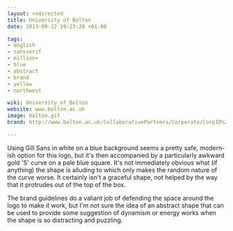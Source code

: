 ```yaml
---
layout: redirected
title: University of Bolton
date: 2013-09-22 19:23:28 +01:00

tags:
- english
- sansserif
- million+
- blue
- abstract
- brand
- yellow
- northwest

wiki: University_of_Bolton
website: www.bolton.ac.uk
image: bolton.gif
brand: http://www.bolton.ac.uk/CollaborativePartners/Corporate/CorpID%20Guide.pdf

---
```


Using Gill Sans in white on a blue background seems a pretty safe, modern-ish option for this logo, but it's then accompanied by a particularly awkward gold 'S' curve on a pale blue square. It's not immediately obvious what (if anything) the shape is alluding to which only makes the random nature of the curve worse. It certainly isn't a graceful shape, not helped by the way that it protrudes out of the top of the box.

The brand guidelines do a valiant job of defending the space around the logo to make it work, but I'm not sure the idea of an abstract shape that can be used to provide some suggestion of dynamism or energy works when the shape is so distracting and puzzling.
